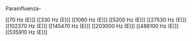 Parainfluenza-

[[70 Hz (E)]]
[[330 Hz (E)]]
[[1060 Hz (E)]]
[[5200 Hz (E)]]
[[27530 Hz (E)]]
[[102370 Hz (E)]]
[[145470 Hz (E)]]
[[203000 Hz (E)]]
[[486100 Hz (E)]]
[[535910 Hz (E)]]